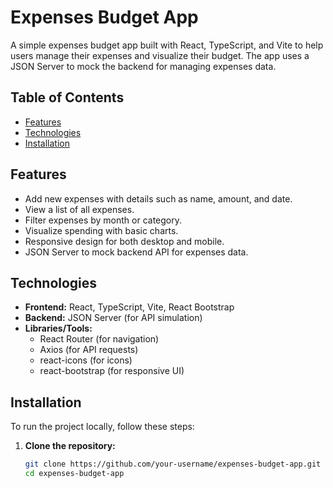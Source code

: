 # Expenses Budget App

A simple expenses budget app built with React, TypeScript, and Vite to help users manage their expenses and visualize their budget. The app uses a JSON Server to mock the backend for managing expenses data.

## Table of Contents

- [Features](#features)
- [Technologies](#technologies)
- [Installation](#installation)

## Features

- Add new expenses with details such as name, amount, and date.
- View a list of all expenses.
- Filter expenses by month or category.
- Visualize spending with basic charts.
- Responsive design for both desktop and mobile.
- JSON Server to mock backend API for expenses data.

## Technologies

- **Frontend:** React, TypeScript, Vite, React Bootstrap
- **Backend:** JSON Server (for API simulation)
- **Libraries/Tools:**
  - React Router (for navigation)
  - Axios (for API requests)
  - react-icons (for icons)
  - react-bootstrap (for responsive UI)

## Installation

To run the project locally, follow these steps:

1. **Clone the repository:**

   ```bash
   git clone https://github.com/your-username/expenses-budget-app.git
   cd expenses-budget-app
